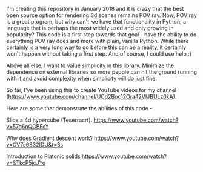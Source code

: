 I'm creating this repository in January 2018 and it is crazy that the best open source option for rendering 3d scenes remains POV ray.
Now, POV ray is a great program, but why can't we have that functionality in Python, a language that is perhaps the most widely used and only growing in popularity?
This code is a first step towards that goal - have the ability to do everything POV ray does and more with plain, vanilla Python.
While there certainly is a very long way to go before this can be a reality, it certainly won't happen without taking a first step. And of course, I could use help :)

Above all else, I want to value simplicity in this library. Minimize the dependence on external libraries so more people can hit the ground running with it and avoid complexity when simplicity will do just fine.


So far, I've been using this to create YouTube videos for my channel (https://www.youtube.com/channel/UCd2Boc12Ora42VIJBULz0kA).

Here are some that demonstrate the abilities of this code - 

Slice a 4d hypercube (Teserracrt).
https://www.youtube.com/watch?v=57g6nQGBFcY

Why does Gradient descent work?
https://www.youtube.com/watch?v=OV7c6S32IDU&t=3s

Introduction to Platonic solids
https://www.youtube.com/watch?v=STkcP5jcJYo


